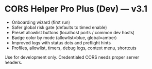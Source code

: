 # CORS Helper Pro Plus (Dev) — v3.1

- Onboarding wizard (first run)
- Safer global risk gate (defaults to timed enable)
- Preset allowlist buttons (localhost ports / common dev hosts)
- Badge color by mode (allowlist=blue, global=amber)
- Improved logs with status dots and preflight hints
- Profiles, allowlist, timers, debug logs, context menu, shortcuts

Use for development only. Credentialed CORS needs proper server headers.